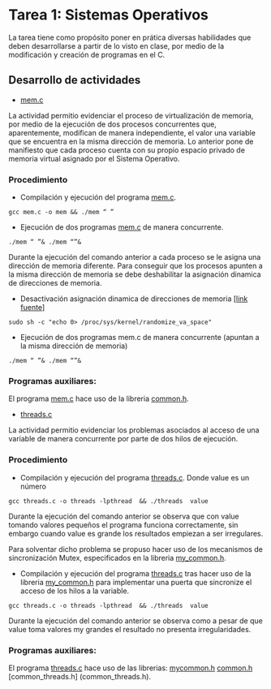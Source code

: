 # Tarea 1: Sistemas Operativos

La tarea tiene como propósito poner en prática diversas habilidades que deben desarrollarse a partir de lo visto en clase, por medio de la modificación y creación de programas en el C.

## Desarrollo de actividades


* [mem.c](mem.c)

La actividad permitio evidenciar el proceso de virtualización de memoria, por medio de la ejecución de dos procesos concurrentes que, aparentemente, modifican de manera independiente, el valor una variable que se encuentra en la misma dirección de memoria. Lo anterior pone de manifiesto que cada proceso cuenta con su propio espacio privado de memoria virtual asignado por el Sistema Operativo.  

### Procedimiento

* Compilación y ejecución del programa [mem.c](mem.c).
```
gcc mem.c -o mem && ./mem “ ”
```
* Ejecución de dos programas [mem.c](mem.c) de manera concurrente.
```
./mem “ ”& ./mem “”&
```

Durante la ejecución del comando anterior a cada proceso se le asigna una dirección de memoria diferente. Para conseguir que los procesos apunten a la misma dirección de memoria se debe deshabilitar la asignación dinamica de direcciones de memoria.

* Desactivación asignación dinamica de direcciones de memoria [[link fuente]](https://superuser.com/questions/127238/how-to-turn-off-aslr-in-ubuntu-9-10/127240)

```
sudo sh -c "echo 0> /proc/sys/kernel/randomize_va_space"
```

* Ejecución de dos programas mem.c de manera concurrente (apuntan a la misma dirección de memoria)
```
./mem “ ”& ./mem “”&

```
### Programas auxiliares: 
El programa [mem.c](mem.c) hace uso de la libreria [common.h](common.h).

* [threads.c](threads.c)

La actividad permitio evidenciar los problemas asociados al acceso de una variable de manera concurrente por parte de dos hilos de  ejecución. 

### Procedimiento

* Compilación y ejecución del programa [threads.c](threads.c). Donde value es un número
```
gcc threads.c -o threads -lpthread  && ./threads  value
```
Durante la ejecución del comando anterior se observa que con value tomando valores pequeños el programa funciona correctamente, sin embargo cuando value es grande los resultados empiezan a ser irregulares.

Para solventar dicho problema se propuso hacer uso de los mecanismos de sincronización Mutex, especificados en la libreria [my_common.h](my_common.h).
  
* Compilación y ejecución del programa [threads.c](threads.c) tras hacer uso de la libreria [my_common.h](my_common.h) para implementar una puerta que sincronize el acceso de los hilos a la variable. 
```
gcc threads.c -o threads -lpthread  && ./threads  value
```
Durante la ejecución del comando anterior se observa como a pesar de que value toma valores my grandes el resultado no presenta irregularidades.

### Programas auxiliares: 
El programa [threads.c](threads.c) hace uso de las librerias:
[mycommon.h](mycommon.h)
[common.h](common.h)
[common_threads.h] (common_threads.h).



